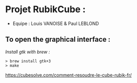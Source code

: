 # Projet RubikCube :

- Equipe : Louis VANOISE & Paul LEBLOND

## To open the graphical interface :

_Install gtk with brew :_

    > brew install gtk+3
    > make

https://cubesolve.com/comment-resoudre-le-cube-rubik-fr/
